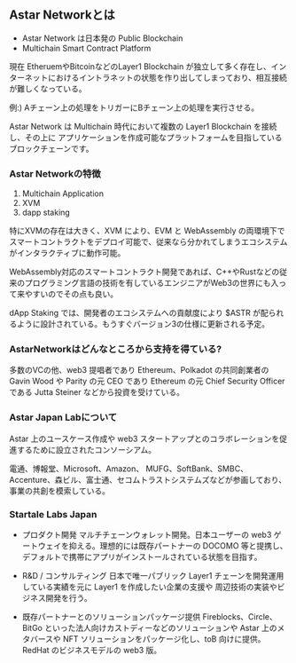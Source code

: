 ## Astar Networkとは

- Astar Network は日本発の Public Blockchain 
- Multichain Smart Contract Platform 

現在 EtheruemやBitcoinなどのLayer1 Blockchain が独立して多く存在し、インターネットにおけるイントラネットの状態を作り出してしまっており、相互接続が難しくなっている。

例:) Aチェーン上の処理をトリガーにBチェーン上の処理を実行させる。

Astar Network は Multichain 時代において複数の Layer1 Blockchain を接続し、その上に アプリケーションを作成可能なプラットフォームを目指しているブロックチェーンです。

### Astar Networkの特徴

1. Multichain Application
2. XVM
3. dapp staking

特にXVMの存在は大きく、XVM により、EVM と WebAssembly の両環境下でスマートコントラクトをデプロイ可能で、従来なら分かれてしまうエコシステムがインタラクティブに動作可能。

WebAssembly対応のスマートコントラクト開発であれば、C++やRustなどの従来のプログラミング言語の技術を有しているエンジニアがWeb3の世界にも入って来やすいのでその点も良い。

dApp Staking では、開発者のエコシステムへの貢献度により $ASTR が配られるように設計されている。もうすぐバージョン3の仕様に更新される予定。

### AstarNetworkはどんなところから支持を得ている?

多数のVCの他、web3 提唱者であり Ethereum、Polkadot の共同創業者の Gavin Wood や Parity の元 CEO であり Ethereum の元 Chief Security Officer である Jutta Steiner などから投資を受けている。

### Astar Japan Labについて

Astar 上のユースケース作成や web3 スタートアップとのコラボレーションを促進するために設立されたコンソーシアム。


電通、博報堂、Microsoft、Amazon、 MUFG、SoftBank、SMBC、 Accenture、森ビル、富士通、セコムトラストシステムズなどが参画しており、事業の共創を模索している。

### Startale Labs Japan

- プロダクト開発
マルチチェーンウォレット開発。日本ユーザーの web3 ゲートウェイを抑える。理想的には既存パートナーの DOCOMO 等と提携し、デフォルトで携帯にアプリがインストールされている状態を目指す。

- R&D / コンサルティング
日本で唯一パブリック Layer1 チェーンを開発運用している実績を元に Layer1 を作成したい企業の支援や 周辺技術の実装やビジネス開発を行う。

- 既存パートナーとのソリューションパッケージ提供
Fireblocks、Circle、BitGo といった法人向けカストディーなどのソリューションや Astar 上のメタバースや NFT ソリューションをパッケージ化し、toB 向けに提供。RedHat のビジネスモデルの web3 版。


